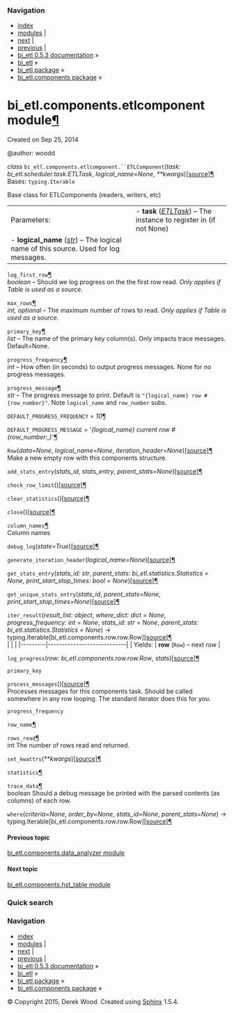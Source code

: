 ### Navigation

-   [index](genindex.md "General Index")
-   [modules](py-modindex.md "Python Module Index") |
-   [next](bi_etl.components.hst_table.md "bi_etl.components.hst_table module") |
-   [previous](bi_etl.components.data_analyzer.md "bi_etl.components.data_analyzer module") |
-   [bi\_etl 0.5.3 documentation](index.md) »
-   [bi\_etl](modules.md) »
-   [bi\_etl package](bi_etl.md) »
-   [bi\_etl.components package](bi_etl.components.md) »

<span id="bi-etl-components-etlcomponent-module"></span>
bi\_etl.components.etlcomponent module<a href="#module-bi_etl.components.etlcomponent" class="headerlink" title="Permalink to this headline">¶</a>
==================================================================================================================================================

Created on Sep 25, 2014

@author: woodd

 *class* `bi_etl.components.etlcomponent.``ETLComponent`<span class="sig-paren">(</span>*task: bi\_etl.scheduler.task.ETLTask*, *logical\_name=None*, *\*\*kwargs*<span class="sig-paren">)</span><a href="_modules/bi_etl/components/etlcomponent.md#ETLComponent" class="reference internal"><span class="viewcode-link">[source]</span></a><a href="#bi_etl.components.etlcomponent.ETLComponent" class="headerlink" title="Permalink to this definition">¶</a>  
Bases: `typing.Iterable`

Base class for ETLComponents (readers, writers, etc)

|             |                                                                                                                                                                                                                       |
|-------------|-----------------------------------------------------------------------------------------------------------------------------------------------------------------------------------------------------------------------|
| Parameters: | -   **task** (<a href="bi_etl.scheduler.task.md#bi_etl.scheduler.task.ETLTask" class="reference internal" title="bi_etl.scheduler.task.ETLTask"><em>ETLTask</em></a>) – The instance to register in (if not None)   
  -   **logical\_name** (<a href="https://docs.python.org/2/library/functions.md#str" class="reference external" title="(in Python v2.7)"><em>str</em></a>) – The logical name of this source. Used for log messages.  |

 `log_first_row`<a href="#bi_etl.components.etlcomponent.ETLComponent.log_first_row" class="headerlink" title="Permalink to this definition">¶</a>  
*boolean* – Should we log progress on the the first row read. *Only applies if Table is used as a source.*

 `max_rows`<a href="#bi_etl.components.etlcomponent.ETLComponent.max_rows" class="headerlink" title="Permalink to this definition">¶</a>  
*int, optional* – The maximum number of rows to read. *Only applies if Table is used as a source.*

 `primary_key`<a href="#bi_etl.components.etlcomponent.ETLComponent.primary_key" class="headerlink" title="Permalink to this definition">¶</a>  
*list* – The name of the primary key column(s). Only impacts trace messages. Default=None.

 `progress_frequency`<a href="#bi_etl.components.etlcomponent.ETLComponent.progress_frequency" class="headerlink" title="Permalink to this definition">¶</a>  
*int* – How often (in seconds) to output progress messages. None for no progress messages.

 `progress_message`<a href="#bi_etl.components.etlcomponent.ETLComponent.progress_message" class="headerlink" title="Permalink to this definition">¶</a>  
*str* – The progress message to print. Default is `"{logical_name} row # {row_number}"`. Note `logical_name` and `row_number` subs.

 `DEFAULT_PROGRESS_FREQUENCY` *= 10*<a href="#bi_etl.components.etlcomponent.ETLComponent.DEFAULT_PROGRESS_FREQUENCY" class="headerlink" title="Permalink to this definition">¶</a>  

 `DEFAULT_PROGRESS_MESSAGE` *= '{logical\_name} current row \# {row\_number:,}'*<a href="#bi_etl.components.etlcomponent.ETLComponent.DEFAULT_PROGRESS_MESSAGE" class="headerlink" title="Permalink to this definition">¶</a>  

 `Row`<span class="sig-paren">(</span>*data=None*, *logical\_name=None*, *iteration\_header=None*<span class="sig-paren">)</span><a href="_modules/bi_etl/components/etlcomponent.md#ETLComponent.Row" class="reference internal"><span class="viewcode-link">[source]</span></a><a href="#bi_etl.components.etlcomponent.ETLComponent.Row" class="headerlink" title="Permalink to this definition">¶</a>  
Make a new empty row with this components structure.

 `add_stats_entry`<span class="sig-paren">(</span>*stats\_id*, *stats\_entry*, *parent\_stats=None*<span class="sig-paren">)</span><a href="_modules/bi_etl/components/etlcomponent.md#ETLComponent.add_stats_entry" class="reference internal"><span class="viewcode-link">[source]</span></a><a href="#bi_etl.components.etlcomponent.ETLComponent.add_stats_entry" class="headerlink" title="Permalink to this definition">¶</a>  

 `check_row_limit`<span class="sig-paren">(</span><span class="sig-paren">)</span><a href="_modules/bi_etl/components/etlcomponent.md#ETLComponent.check_row_limit" class="reference internal"><span class="viewcode-link">[source]</span></a><a href="#bi_etl.components.etlcomponent.ETLComponent.check_row_limit" class="headerlink" title="Permalink to this definition">¶</a>  

 `clear_statistics`<span class="sig-paren">(</span><span class="sig-paren">)</span><a href="_modules/bi_etl/components/etlcomponent.md#ETLComponent.clear_statistics" class="reference internal"><span class="viewcode-link">[source]</span></a><a href="#bi_etl.components.etlcomponent.ETLComponent.clear_statistics" class="headerlink" title="Permalink to this definition">¶</a>  

 `close`<span class="sig-paren">(</span><span class="sig-paren">)</span><a href="_modules/bi_etl/components/etlcomponent.md#ETLComponent.close" class="reference internal"><span class="viewcode-link">[source]</span></a><a href="#bi_etl.components.etlcomponent.ETLComponent.close" class="headerlink" title="Permalink to this definition">¶</a>  

 `column_names`<a href="#bi_etl.components.etlcomponent.ETLComponent.column_names" class="headerlink" title="Permalink to this definition">¶</a>  
Column names

 `debug_log`<span class="sig-paren">(</span>*state=True*<span class="sig-paren">)</span><a href="_modules/bi_etl/components/etlcomponent.md#ETLComponent.debug_log" class="reference internal"><span class="viewcode-link">[source]</span></a><a href="#bi_etl.components.etlcomponent.ETLComponent.debug_log" class="headerlink" title="Permalink to this definition">¶</a>  

 `generate_iteration_header`<span class="sig-paren">(</span>*logical\_name=None*<span class="sig-paren">)</span><a href="_modules/bi_etl/components/etlcomponent.md#ETLComponent.generate_iteration_header" class="reference internal"><span class="viewcode-link">[source]</span></a><a href="#bi_etl.components.etlcomponent.ETLComponent.generate_iteration_header" class="headerlink" title="Permalink to this definition">¶</a>  

 `get_stats_entry`<span class="sig-paren">(</span>*stats\_id: str*, *parent\_stats: bi\_etl.statistics.Statistics = None*, *print\_start\_stop\_times: bool = None*<span class="sig-paren">)</span><a href="_modules/bi_etl/components/etlcomponent.md#ETLComponent.get_stats_entry" class="reference internal"><span class="viewcode-link">[source]</span></a><a href="#bi_etl.components.etlcomponent.ETLComponent.get_stats_entry" class="headerlink" title="Permalink to this definition">¶</a>  

 `get_unique_stats_entry`<span class="sig-paren">(</span>*stats\_id*, *parent\_stats=None*, *print\_start\_stop\_times=None*<span class="sig-paren">)</span><a href="_modules/bi_etl/components/etlcomponent.md#ETLComponent.get_unique_stats_entry" class="reference internal"><span class="viewcode-link">[source]</span></a><a href="#bi_etl.components.etlcomponent.ETLComponent.get_unique_stats_entry" class="headerlink" title="Permalink to this definition">¶</a>  

 `iter_result`<span class="sig-paren">(</span>*result\_list: object*, *where\_dict: dict = None*, *progress\_frequency: int = None*, *stats\_id: str = None*, *parent\_stats: bi\_etl.statistics.Statistics = None*<span class="sig-paren">)</span> → typing.Iterable\[bi\_etl.components.row.row.Row\]<a href="_modules/bi_etl/components/etlcomponent.md#ETLComponent.iter_result" class="reference internal"><span class="viewcode-link">[source]</span></a><a href="#bi_etl.components.etlcomponent.ETLComponent.iter_result" class="headerlink" title="Permalink to this definition">¶</a>  
|         |                            |
|---------|----------------------------|
| Yields: | **row** (`Row`) – next row |

 `log_progress`<span class="sig-paren">(</span>*row: bi\_etl.components.row.row.Row*, *stats*<span class="sig-paren">)</span><a href="_modules/bi_etl/components/etlcomponent.md#ETLComponent.log_progress" class="reference internal"><span class="viewcode-link">[source]</span></a><a href="#bi_etl.components.etlcomponent.ETLComponent.log_progress" class="headerlink" title="Permalink to this definition">¶</a>  

 `primary_key`  

 `process_messages`<span class="sig-paren">(</span><span class="sig-paren">)</span><a href="_modules/bi_etl/components/etlcomponent.md#ETLComponent.process_messages" class="reference internal"><span class="viewcode-link">[source]</span></a><a href="#bi_etl.components.etlcomponent.ETLComponent.process_messages" class="headerlink" title="Permalink to this definition">¶</a>  
Processes messages for this components task. Should be called somewhere in any row looping. The standard iterator does this for you.

 `progress_frequency`  

 `row_name`<a href="#bi_etl.components.etlcomponent.ETLComponent.row_name" class="headerlink" title="Permalink to this definition">¶</a>  

 `rows_read`<a href="#bi_etl.components.etlcomponent.ETLComponent.rows_read" class="headerlink" title="Permalink to this definition">¶</a>  
int The number of rows read and returned.

 `set_kwattrs`<span class="sig-paren">(</span>*\*\*kwargs*<span class="sig-paren">)</span><a href="_modules/bi_etl/components/etlcomponent.md#ETLComponent.set_kwattrs" class="reference internal"><span class="viewcode-link">[source]</span></a><a href="#bi_etl.components.etlcomponent.ETLComponent.set_kwattrs" class="headerlink" title="Permalink to this definition">¶</a>  

 `statistics`<a href="#bi_etl.components.etlcomponent.ETLComponent.statistics" class="headerlink" title="Permalink to this definition">¶</a>  

 `trace_data`<a href="#bi_etl.components.etlcomponent.ETLComponent.trace_data" class="headerlink" title="Permalink to this definition">¶</a>  
boolean Should a debug message be printed with the parsed contents (as columns) of each row.

 `where`<span class="sig-paren">(</span>*criteria=None*, *order\_by=None*, *stats\_id=None*, *parent\_stats=None*<span class="sig-paren">)</span> → typing.Iterable\[bi\_etl.components.row.row.Row\]<a href="_modules/bi_etl/components/etlcomponent.md#ETLComponent.where" class="reference internal"><span class="viewcode-link">[source]</span></a><a href="#bi_etl.components.etlcomponent.ETLComponent.where" class="headerlink" title="Permalink to this definition">¶</a>  

#### Previous topic

[bi\_etl.components.data\_analyzer module](bi_etl.components.data_analyzer.md "previous chapter")

#### Next topic

[bi\_etl.components.hst\_table module](bi_etl.components.hst_table.md "next chapter")

### Quick search

### Navigation

-   [index](genindex.md "General Index")
-   [modules](py-modindex.md "Python Module Index") |
-   [next](bi_etl.components.hst_table.md "bi_etl.components.hst_table module") |
-   [previous](bi_etl.components.data_analyzer.md "bi_etl.components.data_analyzer module") |
-   [bi\_etl 0.5.3 documentation](index.md) »
-   [bi\_etl](modules.md) »
-   [bi\_etl package](bi_etl.md) »
-   [bi\_etl.components package](bi_etl.components.md) »

© Copyright 2015, Derek Wood. Created using [Sphinx](http://sphinx-doc.org/) 1.5.4.
